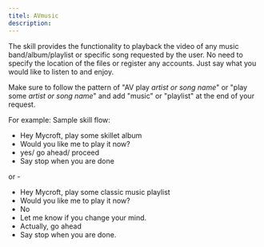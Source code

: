 ```yaml
---
titel: AVmusic
description: 
---
```

The skill provides the functionality to playback the video of any music band/album/playlist
or specific song requested by the user. No need to specify the location of the files or register any accounts.
Just say what you would like to listen to and enjoy.

Make sure to follow the pattern of "AV play *artist or song name*" or "play some *artist or song name*" and
add "music" or "playlist" at the end of your request.

For example:
Sample skill flow:

- Hey Mycroft, play some skillet album
- Would you like me to play it now?
- yes/ go ahead/ proceed
- Say stop when you are done

or -

- Hey Mycroft, play some classic music playlist
- Would you like me to play it now?
- No
- Let me know if you change your mind.
- Actually, go ahead
- Say stop when you are done.
